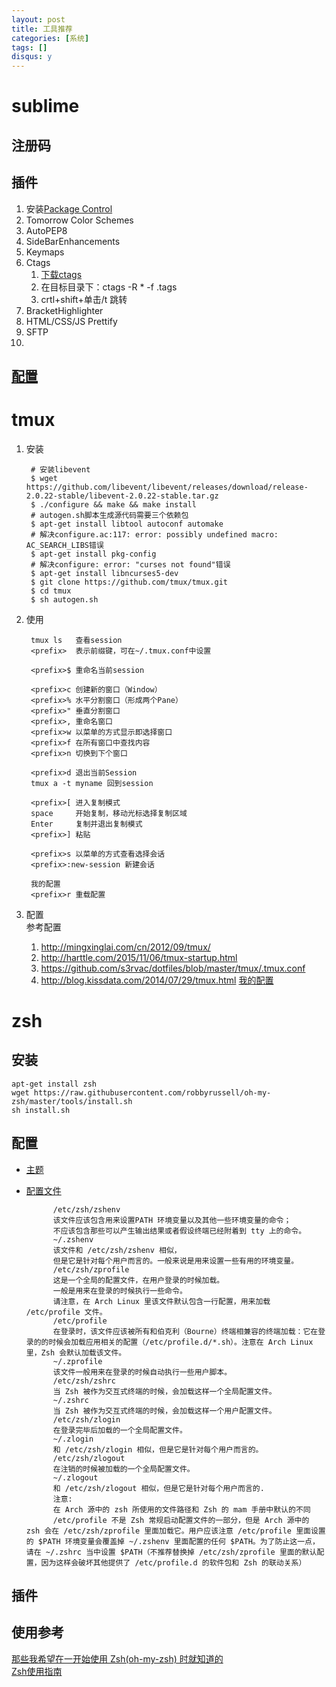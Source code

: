 ```yaml
---
layout: post
title: 工具推荐 
categories: [系统]
tags: []
disqus: y
---
```

# sublime
## 注册码
## 插件
1. 安装[Package Control](https://packagecontrol.io/installation)
2. Tomorrow Color Schemes
3. AutoPEP8
4. SideBarEnhancements
5. Keymaps
6. Ctags
    1. [下载ctags](http://ctags.sourceforge.net/)
    2. 在目标目录下：ctags -R * -f .tags
    3. crtl+shift+单击/t 跳转
7. BracketHighlighter
8. HTML/CSS/JS Prettify
9. SFTP
10. 

## [配置](https://github.com/wuruimiao/Programming_Note/tree/master/settings)

# tmux
1. 安装
        
        # 安装libevent
        $ wget https://github.com/libevent/libevent/releases/download/release-2.0.22-stable/libevent-2.0.22-stable.tar.gz
        $ ./configure && make && make install
        # autogen.sh脚本生成源代码需要三个依赖包
        $ apt-get install libtool autoconf automake
        # 解决configure.ac:117: error: possibly undefined macro: AC_SEARCH_LIBS错误
        $ apt-get install pkg-config
        # 解决configure: error: "curses not found"错误
        $ apt-get install libncurses5-dev
        $ git clone https://github.com/tmux/tmux.git
        $ cd tmux
        $ sh autogen.sh


2. 使用
        
        tmux ls   查看session    
        <prefix>  表示前缀键，可在~/.tmux.conf中设置

        <prefix>$ 重命名当前session

        <prefix>c 创建新的窗口（Window）
        <prefix>% 水平分割窗口（形成两个Pane）
        <prefix>" 垂直分割窗口
        <prefix>, 重命名窗口
        <prefix>w 以菜单的方式显示即选择窗口
        <prefix>f 在所有窗口中查找内容
        <prefix>n 切换到下个窗口

        <prefix>d 退出当前Session
        tmux a -t myname 回到session

        <prefix>[ 进入复制模式
        space     开始复制，移动光标选择复制区域
        Enter     复制并退出复制模式
        <prefix>] 粘贴

        <prefix>s 以菜单的方式查看选择会话
        <prefix>:new-session 新建会话

        我的配置
        <prefix>r 重载配置


3. 配置     
参考配置     
    1. http://mingxinglai.com/cn/2012/09/tmux/
    2. http://harttle.com/2015/11/06/tmux-startup.html
    3. https://github.com/s3rvac/dotfiles/blob/master/tmux/.tmux.conf
    4. http://blog.kissdata.com/2014/07/29/tmux.html
[我的配置](https://github.com/wuruimiao/Programming_Note/blob/master/Vim/tmux.conf)



# zsh
## 安装

    apt-get install zsh
    wget https://raw.githubusercontent.com/robbyrussell/oh-my-zsh/master/tools/install.sh
    sh install.sh


## 配置
* [主题](https://github.com/robbyrussell/oh-my-zsh/wiki/themes)
* [配置文件](https://wiki.archlinux.org/index.php/Zsh_(%E7%AE%80%E4%BD%93%E4%B8%AD%E6%96%87))

            /etc/zsh/zshenv
            该文件应该包含用来设置PATH 环境变量以及其他一些环境变量的命令；
            不应该包含那些可以产生输出结果或者假设终端已经附着到 tty 上的命令。
            ~/.zshenv
            该文件和 /etc/zsh/zshenv 相似，
            但是它是针对每个用户而言的。一般来说是用来设置一些有用的环境变量。
            /etc/zsh/zprofile
            这是一个全局的配置文件，在用户登录的时候加载。
            一般是用来在登录的时候执行一些命令。
            请注意，在 Arch Linux 里该文件默认包含一行配置，用来加载 /etc/profile 文件。
            /etc/profile
            在登录时，该文件应该被所有和伯克利（Bourne）终端相兼容的终端加载：它在登录的的时候会加载应用相关的配置（/etc/profile.d/*.sh）。注意在 Arch Linux 里，Zsh 会默认加载该文件。
            ~/.zprofile
            该文件一般用来在登录的时候自动执行一些用户脚本。
            /etc/zsh/zshrc
            当 Zsh 被作为交互式终端的时候，会加载这样一个全局配置文件。
            ~/.zshrc
            当 Zsh 被作为交互式终端的时候，会加载这样一个用户配置文件。
            /etc/zsh/zlogin
            在登录完毕后加载的一个全局配置文件。
            ~/.zlogin
            和 /etc/zsh/zlogin 相似，但是它是针对每个用户而言的。
            /etc/zsh/zlogout
            在注销的时候被加载的一个全局配置文件。
            ~/.zlogout
            和 /etc/zsh/zlogout 相似，但是它是针对每个用户而言的.
            注意:
            在 Arch 源中的 zsh 所使用的文件路径和 Zsh 的 mam 手册中默认的不同
            /etc/profile 不是 Zsh 常规启动配置文件的一部分，但是 Arch 源中的 zsh 会在 /etc/zsh/zprofile 里面加载它。用户应该注意 /etc/profile 里面设置的 $PATH 环境变量会覆盖掉 ~/.zshenv 里面配置的任何 $PATH。为了防止这一点，请在 ~/.zshrc 当中设置 $PATH（不推荐替换掉 /etc/zsh/zprofile 里面的默认配置，因为这样会破坏其他提供了 /etc/profile.d 的软件包和 Zsh 的联动关系）
            


## 插件

## 使用参考
[那些我希望在一开始使用 Zsh(oh-my-zsh) 时就知道的](https://segmentfault.com/a/1190000002658335)      
[Zsh使用指南](http://hackerxu.com/2014/11/19/ZSH.html)   

